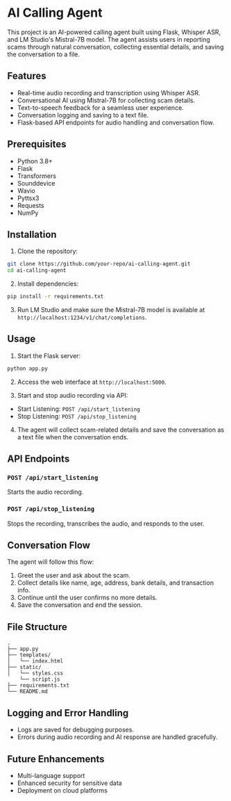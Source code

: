 # AI Calling Agent

This project is an AI-powered calling agent built using Flask, Whisper ASR, and LM Studio's Mistral-7B model. The agent assists users in reporting scams through natural conversation, collecting essential details, and saving the conversation to a file.

## Features

- Real-time audio recording and transcription using Whisper ASR.
- Conversational AI using Mistral-7B for collecting scam details.
- Text-to-speech feedback for a seamless user experience.
- Conversation logging and saving to a text file.
- Flask-based API endpoints for audio handling and conversation flow.

## Prerequisites

- Python 3.8+
- Flask
- Transformers
- Sounddevice
- Wavio
- Pyttsx3
- Requests
- NumPy

## Installation

1. Clone the repository:

```bash
git clone https://github.com/your-repo/ai-calling-agent.git
cd ai-calling-agent
```

2. Install dependencies:

```bash
pip install -r requirements.txt
```

3. Run LM Studio and make sure the Mistral-7B model is available at `http://localhost:1234/v1/chat/completions`.

## Usage

1. Start the Flask server:

```bash
python app.py
```

2. Access the web interface at `http://localhost:5000`.

3. Start and stop audio recording via API:

- Start Listening: `POST /api/start_listening`
- Stop Listening: `POST /api/stop_listening`

4. The agent will collect scam-related details and save the conversation as a text file when the conversation ends.

## API Endpoints

### `POST /api/start_listening`
Starts the audio recording.

### `POST /api/stop_listening`
Stops the recording, transcribes the audio, and responds to the user.

## Conversation Flow

The agent will follow this flow:

1. Greet the user and ask about the scam.
2. Collect details like name, age, address, bank details, and transaction info.
3. Continue until the user confirms no more details.
4. Save the conversation and end the session.

## File Structure

```
.
├── app.py
├── templates/
│   └── index.html
├── static/
│   └── styles.css
    └── script.js  
├── requirements.txt
└── README.md
```

## Logging and Error Handling
- Logs are saved for debugging purposes.
- Errors during audio recording and AI response are handled gracefully.

## Future Enhancements
- Multi-language support
- Enhanced security for sensitive data
- Deployment on cloud platforms


